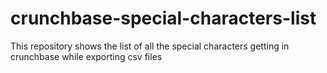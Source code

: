 # crunchbase-special-characters-list
This repository shows the list of all the special characters getting in crunchbase while exporting csv files
